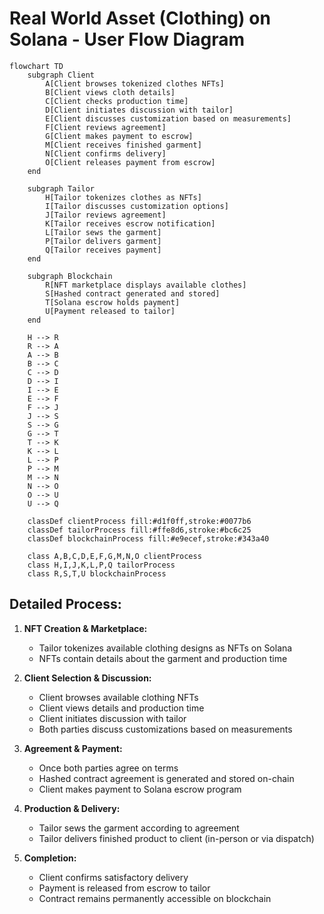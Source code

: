 # Real World Asset (Clothing) on Solana - User Flow Diagram

```mermaid
flowchart TD
    subgraph Client
        A[Client browses tokenized clothes NFTs]
        B[Client views cloth details]
        C[Client checks production time]
        D[Client initiates discussion with tailor]
        E[Client discusses customization based on measurements]
        F[Client reviews agreement]
        G[Client makes payment to escrow]
        M[Client receives finished garment]
        N[Client confirms delivery]
        O[Client releases payment from escrow]
    end

    subgraph Tailor
        H[Tailor tokenizes clothes as NFTs]
        I[Tailor discusses customization options]
        J[Tailor reviews agreement]
        K[Tailor receives escrow notification]
        L[Tailor sews the garment]
        P[Tailor delivers garment]
        Q[Tailor receives payment]
    end

    subgraph Blockchain
        R[NFT marketplace displays available clothes]
        S[Hashed contract generated and stored]
        T[Solana escrow holds payment]
        U[Payment released to tailor]
    end

    H --> R
    R --> A
    A --> B
    B --> C
    C --> D
    D --> I
    I --> E
    E --> F
    F --> J
    J --> S
    S --> G
    G --> T
    T --> K
    K --> L
    L --> P
    P --> M
    M --> N
    N --> O
    O --> U
    U --> Q

    classDef clientProcess fill:#d1f0ff,stroke:#0077b6
    classDef tailorProcess fill:#ffe8d6,stroke:#bc6c25
    classDef blockchainProcess fill:#e9ecef,stroke:#343a40

    class A,B,C,D,E,F,G,M,N,O clientProcess
    class H,I,J,K,L,P,Q tailorProcess
    class R,S,T,U blockchainProcess
```

## Detailed Process:

1. **NFT Creation & Marketplace:**
   - Tailor tokenizes available clothing designs as NFTs on Solana
   - NFTs contain details about the garment and production time

2. **Client Selection & Discussion:**
   - Client browses available clothing NFTs
   - Client views details and production time
   - Client initiates discussion with tailor
   - Both parties discuss customizations based on measurements

3. **Agreement & Payment:**
   - Once both parties agree on terms
   - Hashed contract agreement is generated and stored on-chain
   - Client makes payment to Solana escrow program

4. **Production & Delivery:**
   - Tailor sews the garment according to agreement
   - Tailor delivers finished product to client (in-person or via dispatch)

5. **Completion:**
   - Client confirms satisfactory delivery
   - Payment is released from escrow to tailor
   - Contract remains permanently accessible on blockchain 
